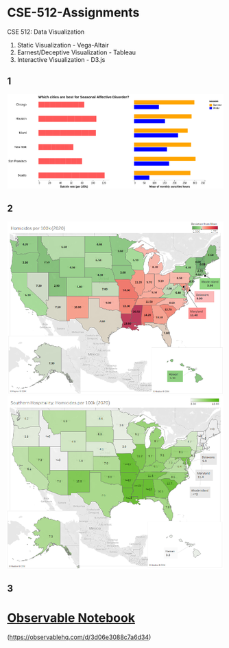 # CSE-512-Assignments
CSE 512: Data Visualization

1. Static Visualization - Vega-Altair
2. Earnest/Deceptive Visualization - Tableau
3. Interactive Visualization - D3.js

## 1
![asgn1](1/1_512.png)

## 2
![asgn2-earnest](2/a2_earnest.png)
![asgn2-deceptive](2/a2_deceptive.png)

## 3 
# [Observable Notebook](https://observablehq.com/d/3d06e3088c7a6d34)
(https://observablehq.com/d/3d06e3088c7a6d34)
